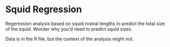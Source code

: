 # Squid Regression

Regeression analysis based on squid rostral lengths to predict the total size of the squid. Wonder why you'd need to predict squid sizes.

Data is in the R file, but the context of the analysis might not. 
